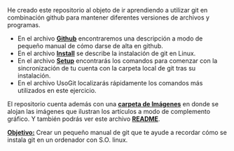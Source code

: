 He creado este repositorio al objeto de ir aprendiendo a utilizar git en combinación github para mantener diferentes versiones de archivos y programas.

- En el archivo **[Github](./Github.md)** encontraremos una descripción a modo de pequeño manual de cómo darse de alta en github.
- En el archivo **[Install](./Install.md)** se describe la instalación de git en Linux.
- En el archivo **[Setup](./Setup.md)** encontrarás los comandos para comenzar con la sincronización de tu cuenta con la carpeta local de git tras su instalación.
- En el archivo UsoGit localizarás rápidamente los comandos más utilizados en este ejercicio.

El repositorio cuenta además con una **[carpeta de Imágenes](./imagenes)** en donde se alojan las imágenes que ilustran los artículos a modo de complemento gráfico.
Y también podrás ver este archivo **[README](./README.md)**.

**[Objetivo:](./UsoGit.md)** Crear un pequeño manual de git que te ayude a recordar cómo se instala git en un ordenador con S.O. linux. 
